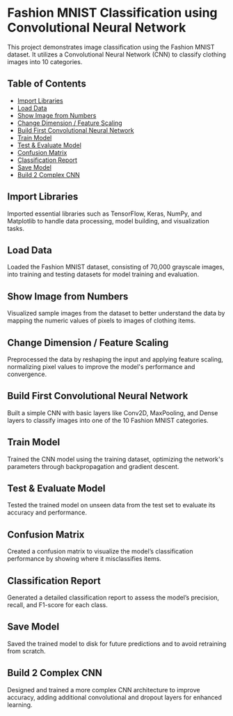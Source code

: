 # Fashion MNIST Classification using Convolutional Neural Network

This project demonstrates image classification using the Fashion MNIST dataset. It utilizes a Convolutional Neural Network (CNN) to classify clothing images into 10 categories.

## Table of Contents
- [Import Libraries](#import-libraries)
- [Load Data](#load-data)
- [Show Image from Numbers](#show-image-from-numbers)
- [Change Dimension / Feature Scaling](#change-dimension--feature-scaling)
- [Build First Convolutional Neural Network](#build-first-convolutional-neural-network)
- [Train Model](#train-model)
- [Test & Evaluate Model](#test--evaluate-model)
- [Confusion Matrix](#confusion-matrix)
- [Classification Report](#classification-report)
- [Save Model](#save-model)
- [Build 2 Complex CNN](#build-2-complex-cnn)

## Import Libraries
Imported essential libraries such as TensorFlow, Keras, NumPy, and Matplotlib to handle data processing, model building, and visualization tasks.

## Load Data
Loaded the Fashion MNIST dataset, consisting of 70,000 grayscale images, into training and testing datasets for model training and evaluation.

## Show Image from Numbers
Visualized sample images from the dataset to better understand the data by mapping the numeric values of pixels to images of clothing items.

## Change Dimension / Feature Scaling
Preprocessed the data by reshaping the input and applying feature scaling, normalizing pixel values to improve the model's performance and convergence.

## Build First Convolutional Neural Network
Built a simple CNN with basic layers like Conv2D, MaxPooling, and Dense layers to classify images into one of the 10 Fashion MNIST categories.

## Train Model
Trained the CNN model using the training dataset, optimizing the network's parameters through backpropagation and gradient descent.

## Test & Evaluate Model
Tested the trained model on unseen data from the test set to evaluate its accuracy and performance.

## Confusion Matrix
Created a confusion matrix to visualize the model’s classification performance by showing where it misclassifies items.

## Classification Report
Generated a detailed classification report to assess the model’s precision, recall, and F1-score for each class.

## Save Model
Saved the trained model to disk for future predictions and to avoid retraining from scratch.

## Build 2 Complex CNN
Designed and trained a more complex CNN architecture to improve accuracy, adding additional convolutional and dropout layers for enhanced learning.

